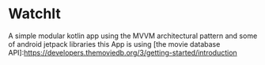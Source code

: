 # WatchIt
A simple modular kotlin app using the MVVM architectural pattern and some of android jetpack libraries
this App is using [the movie database API]:https://developers.themoviedb.org/3/getting-started/introduction
